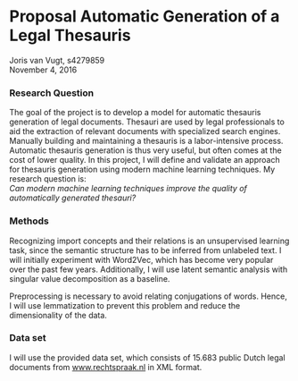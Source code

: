 # Proposal Automatic Generation of a Legal Thesauris

Joris van Vugt, s4279859  
November 4, 2016

### Research Question
The goal of the project is to develop a model for automatic thesauris generation of legal documents. 
Thesauri are used by legal professionals to aid the extraction of relevant documents with specialized search engines.
Manually building and maintaining a thesauris is a labor-intensive process. Automatic thesauris generation is thus very useful, but often comes at the cost of lower quality.
In this project, I will define and validate an approach for thesauris generation using modern machine learning techniques.
My research question is:  
*Can modern machine learning techniques improve the quality of automatically generated thesauri?*

### Methods
Recognizing import concepts and their relations is an unsupervised learning task, since the semantic structure has to be inferred from unlabeled text.
I will initially experiment with Word2Vec, which has become very popular over the past few years. Additionally, I will use latent semantic analysis with singular value decomposition as a baseline.

Preprocessing is necessary to avoid relating conjugations of words. Hence, I will use lemmatization to prevent this problem and reduce the dimensionality of the data. 


### Data set
I will use the provided data set, which consists of 15.683 public Dutch legal documents from www.rechtspraak.nl in XML format.
